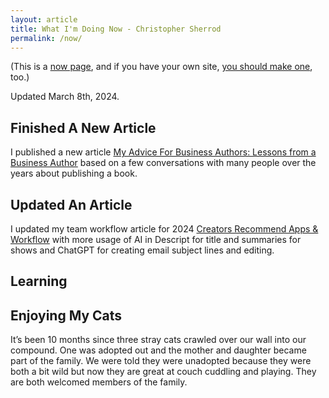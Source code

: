 ```yaml
---
layout: article
title: What I'm Doing Now - Christopher Sherrod
permalink: /now/
---
```

(This is a [now page](https://nownownow.com/about), and if you have your own site, [you should make one](https://nownownow.com/about), too.)

Updated March 8th, 2024.

## Finished A New Article
I published a new article [My Advice For Business Authors: Lessons from a Business Author](https://christophersherrod.com/book-advice/) based on a few conversations with many people over the years about publishing a book.

## Updated An Article
I updated my team workflow article for 2024 [Creators Recommend Apps & Workflow](https://christophersherrod.com/workflow/) with more usage of AI in Descript for title and summaries for shows and ChatGPT for creating email subject lines and editing.

## Learning 

## Enjoying My Cats
It’s been 10 months since three stray cats crawled over our wall into our compound. One was adopted out and the mother and daughter became part of the family. We were told they were unadopted because they were both a bit wild but now they are great at couch cuddling and playing. They are both welcomed members of the family.
